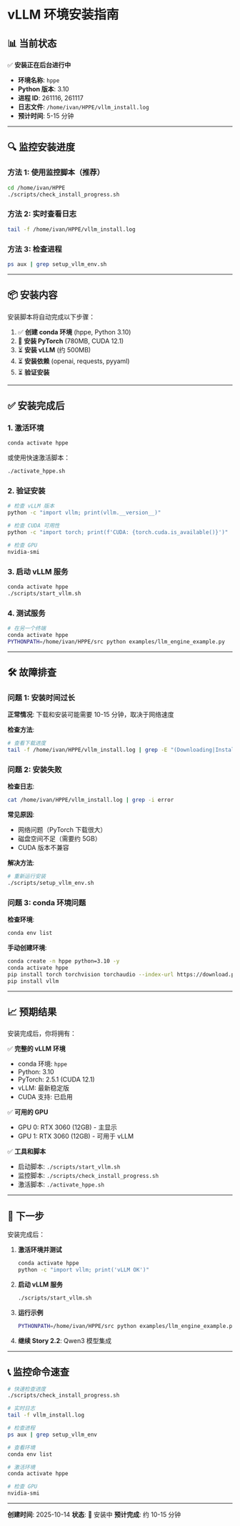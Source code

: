 # vLLM 环境安装指南

## 📊 当前状态

✅ **安装正在后台进行中**

- **环境名称**: `hppe`
- **Python 版本**: 3.10
- **进程 ID**: 261116, 261117
- **日志文件**: `/home/ivan/HPPE/vllm_install.log`
- **预计时间**: 5-15 分钟

---

## 🔍 监控安装进度

### 方法 1: 使用监控脚本（推荐）
```bash
cd /home/ivan/HPPE
./scripts/check_install_progress.sh
```

### 方法 2: 实时查看日志
```bash
tail -f /home/ivan/HPPE/vllm_install.log
```

### 方法 3: 检查进程
```bash
ps aux | grep setup_vllm_env.sh
```

---

## 📦 安装内容

安装脚本将自动完成以下步骤：

1. ✅ **创建 conda 环境** (hppe, Python 3.10)
2. 🔄 **安装 PyTorch** (780MB, CUDA 12.1)
3. ⏳ **安装 vLLM** (约 500MB)
4. ⏳ **安装依赖** (openai, requests, pyyaml)
5. ⏳ **验证安装**

---

## ✅ 安装完成后

### 1. 激活环境
```bash
conda activate hppe
```

或使用快速激活脚本：
```bash
./activate_hppe.sh
```

### 2. 验证安装
```bash
# 检查 vLLM 版本
python -c "import vllm; print(vllm.__version__)"

# 检查 CUDA 可用性
python -c "import torch; print(f'CUDA: {torch.cuda.is_available()}')"

# 检查 GPU
nvidia-smi
```

### 3. 启动 vLLM 服务
```bash
conda activate hppe
./scripts/start_vllm.sh
```

### 4. 测试服务
```bash
# 在另一个终端
conda activate hppe
PYTHONPATH=/home/ivan/HPPE/src python examples/llm_engine_example.py
```

---

## 🛠️ 故障排查

### 问题 1: 安装时间过长

**正常情况**: 下载和安装可能需要 10-15 分钟，取决于网络速度

**检查方法**:
```bash
# 查看下载进度
tail -f /home/ivan/HPPE/vllm_install.log | grep -E "(Downloading|Installing)"
```

### 问题 2: 安装失败

**检查日志**:
```bash
cat /home/ivan/HPPE/vllm_install.log | grep -i error
```

**常见原因**:
- 网络问题（PyTorch 下载很大）
- 磁盘空间不足（需要约 5GB）
- CUDA 版本不兼容

**解决方法**:
```bash
# 重新运行安装
./scripts/setup_vllm_env.sh
```

### 问题 3: conda 环境问题

**检查环境**:
```bash
conda env list
```

**手动创建环境**:
```bash
conda create -n hppe python=3.10 -y
conda activate hppe
pip install torch torchvision torchaudio --index-url https://download.pytorch.org/whl/cu121
pip install vllm
```

---

## 📈 预期结果

安装完成后，你将拥有：

✅ **完整的 vLLM 环境**
- conda 环境: `hppe`
- Python: 3.10
- PyTorch: 2.5.1 (CUDA 12.1)
- vLLM: 最新稳定版
- CUDA 支持: 已启用

✅ **可用的 GPU**
- GPU 0: RTX 3060 (12GB) - 主显示
- GPU 1: RTX 3060 (12GB) - 可用于 vLLM

✅ **工具和脚本**
- 启动脚本: `./scripts/start_vllm.sh`
- 监控脚本: `./scripts/check_install_progress.sh`
- 激活脚本: `./activate_hppe.sh`

---

## 🎯 下一步

安装完成后：

1. **激活环境并测试**
   ```bash
   conda activate hppe
   python -c "import vllm; print('vLLM OK')"
   ```

2. **启动 vLLM 服务**
   ```bash
   ./scripts/start_vllm.sh
   ```

3. **运行示例**
   ```bash
   PYTHONPATH=/home/ivan/HPPE/src python examples/llm_engine_example.py
   ```

4. **继续 Story 2.2**: Qwen3 模型集成

---

## 📞 监控命令速查

```bash
# 快速检查进度
./scripts/check_install_progress.sh

# 实时日志
tail -f vllm_install.log

# 检查进程
ps aux | grep setup_vllm_env

# 查看环境
conda env list

# 激活环境
conda activate hppe

# 检查 GPU
nvidia-smi
```

---

**创建时间**: 2025-10-14
**状态**: 🔄 安装中
**预计完成**: 约 10-15 分钟
